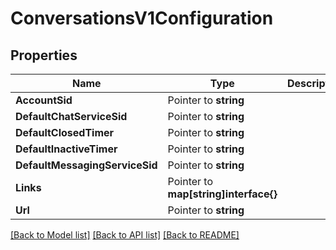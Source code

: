 # ConversationsV1Configuration

## Properties

Name | Type | Description | Notes
------------ | ------------- | ------------- | -------------
**AccountSid** | Pointer to **string** |  |
**DefaultChatServiceSid** | Pointer to **string** |  |
**DefaultClosedTimer** | Pointer to **string** |  |
**DefaultInactiveTimer** | Pointer to **string** |  |
**DefaultMessagingServiceSid** | Pointer to **string** |  |
**Links** | Pointer to **map[string]interface{}** |  |
**Url** | Pointer to **string** |  |

[[Back to Model list]](../README.md#documentation-for-models) [[Back to API list]](../README.md#documentation-for-api-endpoints) [[Back to README]](../README.md)



